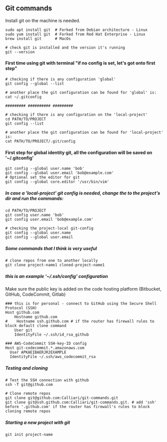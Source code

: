 ## Git commands
Install git on the machine is needed.
```
sudo apt install git  # Forked from Debian architecture - Linux
sudo yum install git  # Forked from Red Hat Enterprise - Linux
brew install git      # MacOs 
```

```
# check git is installed and the version it's running 
git --version
```

#### First time using git with terminal "if no config is set, let's got onto first step"
```
# checking if there is any configuration 'global'
git config --global --list

# another place the git configuration can be found for 'global' is:
cat ~/.gitconfig

######### ########## #########

# checking if there is any configuration on the 'local-project'
cd PATH/TO/PROJECT
git config --list

# another place the git configuration can be found for 'local-project' is:
cat PATH/TO/PROJECT/.git/config
```

#### First step for global identity git, all the configuration will be saved on '~/.gitconfig'
```
git config --global user.name 'bob'
git config --global user.email 'bob@example.com'
# Optional set the editor for git 
git config --global core.editor '/usr/bin/vim'
```
##### In case a 'local-project' git config is needed, change the to the project's dir and run the commands:
```
cd PATH/TO/PROJECT
git config user.name 'bob'
git config user.email 'bob@example.com'

# checking the project-local git-config
git config --global user.name
git config --global user.email
```

##### Some commands that I think is very useful
```
# clone repos from one to another locally
git clone project-name1 cloned-project-name1
```

##### this is an example '~/.ssh/config' configuration
Make sure the public key is added on the code hosting platform (Bitbucket, GitHub, CodeCommit, Gitlab) 
```
### this is for personal - connect to GitHub using the Secure Shell Protocol (SSH)
Host github.com
    Hostname github.com
#    Hostname ssh.github.com # if the router has firewall rules to block default clone command
    User git
    IdentityFile ~/.ssh/id_rsa_github

### AWS-CodeCommit SSH-key-ID config
Host git-codecommit.*.amazonaws.com
  User APKAEIBAERJR2EXAMPLE 
  IdentityFile ~/.ssh/aws_codecommit_rsa

```

##### Testing and cloning
```
# Test the SSH connection with github 
ssh -T git@github.com   
 
# Clone remote repos
git clone git@github.com:Calliari/git-commands.git      
git clone git@ssh.github.com:Calliari/git-commands.git. # add 'ssh' before '.github.com' if the router has firewall's rules to block cloning remote repos
```

##### Starting a new project with git
```
git init project-name
```


